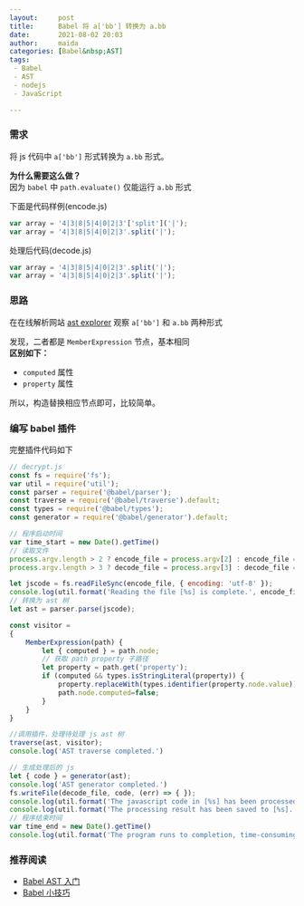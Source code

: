 ```yaml
---
layout:     post  
title:      Babel 将 a['bb'] 转换为 a.bb
date:       2021-08-02 20:03  
author:     maida  
categories: [Babel&nbsp;AST]  
tags:  
 - Babel
 - AST
 - nodejs
 - JavaScript

---
```



### 需求
将 js 代码中 `a['bb']` 形式转换为 `a.bb` 形式。  

**为什么需要这么做？**  
因为 `babel` 中 `path.evaluate()` 仅能运行 `a.bb` 形式

下面是代码样例(encode.js)  
```javascript
var array = '4|3|8|5|4|0|2|3'['split']('|');
var array = '4|3|8|5|4|0|2|3'.split('|');
```

处理后代码(decode.js)
```javascript
var array = '4|3|8|5|4|0|2|3'.split('|');
var array = '4|3|8|5|4|0|2|3'.split('|');
```

### 思路
在在线解析网站 [ast explorer](https://astexplorer.net/) 观察 `a['bb']` 和 `a.bb` 两种形式  

发现，二者都是 `MemberExpression` 节点，基本相同  
**区别如下：**
- `computed` 属性
- `property` 属性  

所以，构造替换相应节点即可，比较简单。

### 编写 babel 插件
完整插件代码如下  
```javascript
// decrypt.js
const fs = require('fs');
var util = require('util');
const parser = require('@babel/parser');
const traverse = require('@babel/traverse').default;
const types = require('@babel/types');
const generator = require('@babel/generator').default;

// 程序启动时间
var time_start = new Date().getTime()
// 读取文件
process.argv.length > 2 ? encode_file = process.argv[2] : encode_file = 'encode.js';
process.argv.length > 3 ? decode_file = process.argv[3] : decode_file = 'decode.js';

let jscode = fs.readFileSync(encode_file, { encoding: 'utf-8' });
console.log(util.format('Reading the file [%s] is complete.', encode_file))
// 转换为 ast 树
let ast = parser.parse(jscode);

const visitor =
{
    MemberExpression(path) {
        let { computed } = path.node;
        // 获取 path property 子路径
        let property = path.get('property');
        if (computed && types.isStringLiteral(property)) {
            property.replaceWith(types.identifier(property.node.value));
            path.node.computed=false;
        }
    }
}

//调用插件，处理待处理 js ast 树
traverse(ast, visitor);
console.log('AST traverse completed.')

// 生成处理后的 js
let { code } = generator(ast);
console.log('AST generator completed.')
fs.writeFile(decode_file, code, (err) => { });
console.log(util.format('The javascript code in [%s] has been processed.', encode_file))
console.log(util.format('The processing result has been saved to [%s].', decode_file))
// 程序结束时间
var time_end = new Date().getTime()
console.log(util.format('The program runs to completion, time-consuming: %s s', (time_end - time_start) / 1000))
```

### 推荐阅读
- [Babel AST 入门](/2021/07/27/Babel-AST入门.html)
- [Babel 小技巧](/2021/07/28/Babel-小技巧.html)
